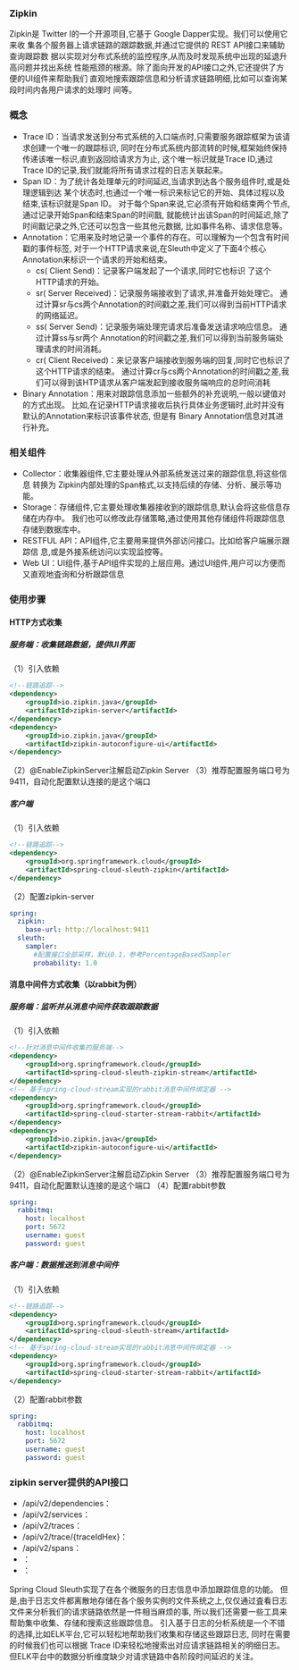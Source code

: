 ### Zipkin
Zipkin是 Twitter I的一个开源项目,它基于 Google Dapper实现。我们可以使用它来收
集各个服务器上请求链路的跟踪数据,并通过它提供的 REST API接口来辅助查询跟踪数
据以实现对分布式系统的监控程序,从而及时发现系统中出现的延退升高问题并找出系统
性能瓶颈的根源。除了面向开发的API接口之外,它还提供了方便的UI组件来帮助我们
直观地搜索跟踪信息和分析请求链路明细,比如可以查询某段时间内各用户请求的处理时
间等。

### 概念
- Trace ID：当请求发送到分布式系统的入口端点时,只需要服务跟踪框架为该请求创建一个唯一的跟踪标识,
同时在分布式系统内部流转的时候,框架始终保持传递该唯一标识,直到返回给请求方为止,
这个唯一标识就是Trace ID,通过 Trace ID的记录,我们就能将所有请求过程的日志关联起来。
- Span ID：为了统计各处理单元的时间延迟,当请求到达各个服务组件时,或是处理逻辑到达
某个状态时,也通过一个唯一标识来标记它的开始、具体过程以及结束,该标识就是Span ID。
对于每个Span来说,它必须有开始和结束两个节点,通过记录开始Span和结束Span的时间戬,
就能统计出该Span的时间延迟,除了时间戬记录之外,它还可以包含一些其他元数据,
比如事件名称、请求信息等。
- Annotation：它用来及时地记录一个事件的存在。可以理解为一个包含有时间戳的事件标签,
对于一个HTTP请求来说,在Sleuth中定义了下面4个核心 Annotation来标识一个请求的开始和结束。
    - cs( Client Send)：记录客户端发起了一个请求,同时它也标识
了这个HTTP请求的开始。
    - sr( Server Received)：记录服务端接收到了请求,并准备开始处理它。
    通过计算sr与cs两个Annotation的时间戳之差,我们可以得到当前HTTP请求的网络延迟。
    - ss( Server Send)：记录服务端处理完请求后准备发送请求响应信息。
    通过计算ss与sr两个 Annotation的时间戳之差,我们可以得到当前服务端处理请求的时间消耗。
    - cr( Client Received)：来记录客户端接收到服务端的回复,同时它也标识了这个HTTP请求的结束。
通过计算cr与cs两个Annotation的时间戳之差,我们可以得到该HTP请求从客户端发起到接收服务端响应的总时间消耗
- Binary Annotation：用来对跟踪信息添加一些额外的补充说明,一般以键值对的方式出现。
比如,在记录HTTP请求接收后执行具体业务逻辑时,此时并没有默认的Annotation来标识该事件状态,
但是有 Binary Annotation信息对其进行补充。



### 相关组件
- Collector：收集器组件,它主要处理从外部系统发送过来的跟踪信息,将这些信息
转换为 Zipkin内部处理的Span格式,以支持后续的存储、分析、展示等功能。
- Storage：存储组件,它主要处理收集器接收到的跟踪信息,默认会将这些信息存储在内存中。
我们也可以修改此存储策略,通过使用其他存储组件将跟踪信息存储到数据库中。
- RESTFUL API：API组件,它主要用来提供外部访问接口。比如给客户端展示跟踪信
息,或是外接系统访问以实现监控等。
- Web UI：UI组件,基于API组件实现的上层应用。通过UI组件,用户可以方便而
又直观地査询和分析跟踪信息

### 使用步骤
#### HTTP方式收集
##### 服务端：收集链路数据，提供UI界面
（1）引入依赖
```xml
<!--链路追踪-->
<dependency>
    <groupId>io.zipkin.java</groupId>
    <artifactId>zipkin-server</artifactId>
</dependency>
<dependency>
    <groupId>io.zipkin.java</groupId>
    <artifactId>zipkin-autoconfigure-ui</artifactId>
</dependency>
```
（2）@EnableZipkinServer注解启动Zipkin Server
（3）推荐配置服务端口号为9411，自动化配置默认连接的是这个端口
##### 客户端
（1）引入依赖
```xml
<!--链路追踪-->
<dependency>
    <groupId>org.springframework.cloud</groupId>
    <artifactId>spring-cloud-sleuth-zipkin</artifactId>
</dependency>
```
（2）配置zipkin-server
```yaml
spring:
  zipkin:
    base-url: http://localhost:9411
  sleuth:
    sampler:
      #配置接口全部采样，默认0.1，参考PercentageBasedSampler
      probability: 1.0
```
#### 消息中间件方式收集（以rabbit为例）
##### 服务端：监听并从消息中间件获取跟踪数据
（1）引入依赖
```xml
<!--针对消息中间件收集的服务端-->
<dependency>
    <groupId>org.springframework.cloud</groupId>
    <artifactId>spring-cloud-sleuth-zipkin-stream</artifactId>
</dependency>
<!-- 基于spring-cloud-stream实现的rabbit消息中间件绑定器 -->
<dependency>
    <groupId>org.springframework.cloud</groupId>
    <artifactId>spring-cloud-starter-stream-rabbit</artifactId>
</dependency>
<dependency>
    <groupId>io.zipkin.java</groupId>
    <artifactId>zipkin-autoconfigure-ui</artifactId>
</dependency>
```
（2）@EnableZipkinServer注解启动Zipkin Server
（3）推荐配置服务端口号为9411，自动化配置默认连接的是这个端口
（4）配置rabbit参数
```yaml
spring:
  rabbitmq:
    host: localhost
    port: 5672
    username: guest
    password: guest
```
##### 客户端：数据推送到消息中间件
（1）引入依赖
```xml
<!--链路追踪-->
<dependency>
    <groupId>org.springframework.cloud</groupId>
    <artifactId>spring-cloud-sleuth-stream</artifactId>
</dependency>
<!-- 基于spring-cloud-stream实现的rabbit消息中间件绑定器 -->
<dependency>
    <groupId>org.springframework.cloud</groupId>
    <artifactId>spring-cloud-starter-stream-rabbit</artifactId>
</dependency>
```
（2）配置rabbit参数
```yaml
spring:
  rabbitmq:
    host: localhost
    port: 5672
    username: guest
    password: guest
```

### zipkin server提供的API接口
- /api/v2/dependencies：
- /api/v2/services：
- /api/v2/traces：
- /api/v2/trace/{traceIdHex}：
- /api/v2/spans：
- ：
- ：

Spring Cloud Sleuth实现了在各个微服务的日志信息中添加跟踪信息的功能。
但是,由于日志文件都离散地存储在各个服务实例的文件系统之上,仅仅通过査看日志文件来分析我们的请求链路依然是一件相当麻烦的事,
所以我们还需要一些工具来帮助集中收集、存储和搜索这些跟踪信息。
引入基于日志的分析系统是一个不错的选择,比如ELK平台,它可以轻松地帮助我们收集和存储这些跟踪日志,
同时在需要的时候我们也可以根据 Trace ID来轻松地搜索出对应请求链路相关的明细日志。
但ELK平台中的数据分析维度缺少对请求链路中各阶段时间延迟的关注。

